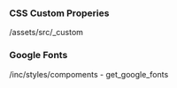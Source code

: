 ### CSS Custom Properies

/assets/src/\_custom

### Google Fonts

/inc/styles/compoments - get_google_fonts
